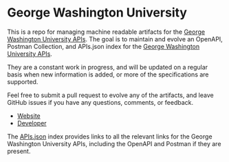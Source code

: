 # George Washington UniversityThis is a repo for managing machine readable artifacts for the [George Washington University APIs](http://www.gwu.edu/). The goal is to maintain and evolve an OpenAPI, Postman Collection, and APIs.json index for the [George Washington University APIs](http://www.gwu.edu/).They are a constant work in progress, and will be updated on a regular basis when new information is added, or more of the specifications are supported.Feel free to submit a pull request to evolve any of the artifacts, and leave GitHub issues if you have any questions, comments, or feedback.- [Website](http://www.gwu.edu/)- [Developer](http://www.gwu.edu/)The [APIs.json](https://github.com/api-evangelist/george-washington-university/blob/master/apis.json) index provides links to all the relevant links for the George Washington University APIs, including the OpenAPI and Postman if they are present.